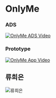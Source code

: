 # OnlyMe

### ADS
[![OnlyMe ADS Video](http://img.youtube.com/vi/wWy3yByyUo0/0.jpg)](https://www.youtube.com/watch?v=wWy3yByyUo0)

### Prototype
[![OnlyMe App Video](http://img.youtube.com/vi/S3DjoD_qywE/0.jpg)](https://www.youtube.com/watch?v=S3DjoD_qywE)


## 류희은
![류희은](http://yonseiiid.com/images/people/students/2013/2013HeeEunRyu.png)